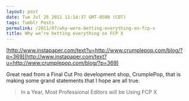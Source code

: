 ```yaml
---
layout: post
date: Tue Jul 26 2011 11:14:37 GMT-0500 (CDT)
tags: Tumblr Posts
permalink: /2011/07/why-were-betting-everything-on-fcp-x
title: Why we’re betting everything on FCP X
---
```


[http://www.instapaper.com/text?u=http://www.crumplepop.com/blog/?p=369](http://www.instapaper.com/text?u=http://www.crumplepop.com/blog/?p=369)

Great read from a Final Cut Pro development shop, CrumplePop, that is making some grand statements that I hope are all true.

> In a Year, Most Professional Editors will be Using FCP X
